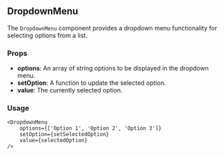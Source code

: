## DropdownMenu

The `DropdownMenu` component provides a dropdown menu functionality for selecting options from a list.

### Props

- **options**: An array of string options to be displayed in the dropdown menu.
- **setOption**: A function to update the selected option.
- **value**: The currently selected option.

### Usage

```tsx
<DropdownMenu
    options={['Option 1', 'Option 2', 'Option 3']}
    setOption={setSelectedOption}
    value={selectedOption}
/>
